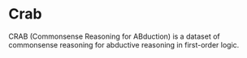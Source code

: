 # Crab
CRAB (Commonsense Reasoning for ABduction) is a dataset of commonsense reasoning for abductive reasoning in first-order logic.
